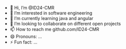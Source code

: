 - 👋 Hi, I’m @ID24-CMR
- 👀 I’m interested in software engineering 
- 🌱 I’m currently learning java and angular 
- 💞️ I’m looking to collaborate on different open projects 
- 📫 How to reach me github.com/ID24-CMR
- 😄 Pronouns: ...
- ⚡ Fun fact: ...

<!---
ID24-CMR/ID24-CMR is a ✨ special ✨ repository because its `README.md` (this file) appears on your GitHub profile.
You can click the Preview link to take a look at your changes.
--->
